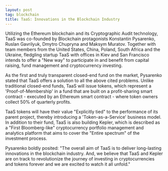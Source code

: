 ```yaml
---
layout: post
tag: blockchain
title: TaaS: Innovations in the Blockchain Industry
---
```


 Utilizing the Ethereum blockchain and its Cryptographic Audit technology, TaaS was co-founded by Blockchain protagonists Konstantin Pysarenko, Ruslan Gavrilyuk, Dmytro Chupryna and Maksym Muratov. Together with team members from the United States, China, Poland, South Africa and the Ukraine, fledgling startup TaaS with offices in Kiev and San Francisco intends to offer a "New way" to participate in and benefit from capital raising, fund management and cryptocurrency investing. 

 As the first and truly transparent closed-end fund on the market, Pysarenko stated that TaaS offers a solution to all the above cited problems. Unlike traditional closed-end funds, TaaS will issue tokens, which represent a 'Proof-of-Membership' in a fund that are built on a profit-sharing smart contract - executed by an Ethereum smart contract - where token owners collect 50% of quarterly profits. 

 TaaS tokens will have their value "Explicitly tied" to the performance of its parent project, thereby introducing a 'Token-as-a-Service' business model. In addition to their fund, TaaS is also building Kepler, which is described as a "First Bloomberg-like" cryptocurrency portfolio management and analytics platform that aims to cover the "Entire spectrum" of the investment process. 

 Pysarenko boldly posited: "The overall aim of TaaS is to deliver long-lasting innovations in the blockchain industry. And, we believe that TaaS and Kepler are on track to revolutionize the journey of investing in cryptocurrencies and tokens forever and we are excited to watch it all unfold."